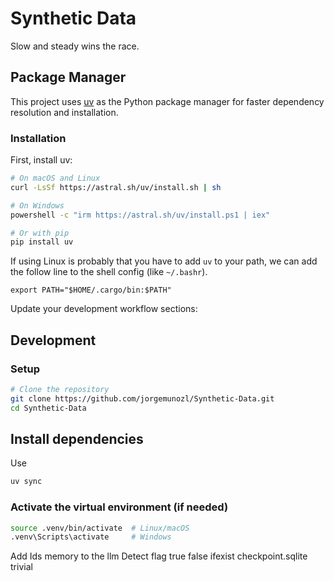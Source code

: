 # Synthetic Data

Slow and steady wins the race.

## Package Manager

This project uses [uv](https://github.com/astral-sh/uv) as the Python package manager for faster dependency resolution and installation.

### Installation

First, install uv:
```bash
# On macOS and Linux
curl -LsSf https://astral.sh/uv/install.sh | sh

# On Windows
powershell -c "irm https://astral.sh/uv/install.ps1 | iex"

# Or with pip
pip install uv
```

If using Linux is probably that you have to add ```uv``` to your path, we can add the follow line to the shell config (like ```~/.bashr```).

```
export PATH="$HOME/.cargo/bin:$PATH"
```

Update your development workflow sections:

## Development

### Setup
```bash
# Clone the repository
git clone https://github.com/jorgemunozl/Synthetic-Data.git
cd Synthetic-Data
```

## Install dependencies

Use
```bash
uv sync
```

### Activate the virtual environment (if needed)

```bash
source .venv/bin/activate  # Linux/macOS
.venv\Scripts\activate     # Windows
```

Add Ids
memory to the llm
Detect flag true false ifexist checkpoint.sqlite trivial